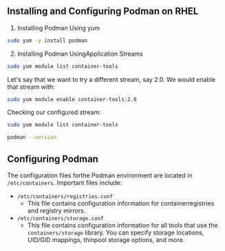 ## Installing and Configuring Podman on RHEL
1. Installing Podman Using yum
```bash
sudo yum -y install podman
```
2. Installing Podman UsingApplication Streams
```bash
sudo yum module list container-tools
```
Let's say that we want to try a different stream, say 2.0. We would enable that stream with:
```bash
sudo yum module enable container-tools:2.0
```
Checking our configured stream:
```bash
sudo yum module list container-tools
```
```bash
podman --version
```
## Configuring Podman

The configuration files forthe Podman environment are located in `/etc/containers`.
Important files include:
* `/etc/containers/registries.conf`
    * This file contains configuration information for containerregistries and registry mirrors.
* `/etc/containers/storage.conf`
    * This file contains configuration information for all tools that use the `containers/storage`
library. You can specify storage locations, UID/GID mappings, thinpool storage options, and more.

